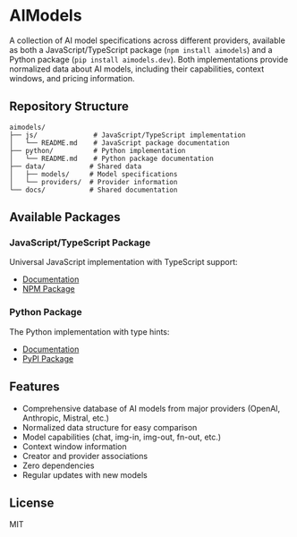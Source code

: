 # AIModels

A collection of AI model specifications across different providers, available as both a JavaScript/TypeScript package (`npm install aimodels`) and a Python package (`pip install aimodels.dev`). Both implementations provide normalized data about AI models, including their capabilities, context windows, and pricing information.

## Repository Structure

```
aimodels/
├── js/              # JavaScript/TypeScript implementation
│   └── README.md    # JavaScript package documentation
├── python/          # Python implementation
│   └── README.md    # Python package documentation
├── data/           # Shared data
│   ├── models/     # Model specifications
│   └── providers/  # Provider information
└── docs/           # Shared documentation
```

## Available Packages

### JavaScript/TypeScript Package
Universal JavaScript implementation with TypeScript support:
- [Documentation](js/README.md)
- [NPM Package](https://www.npmjs.com/package/aimodels)

### Python Package
The Python implementation with type hints:
- [Documentation](python/README.md)
- [PyPI Package](https://pypi.org/project/aimodels.dev/)

## Features

- Comprehensive database of AI models from major providers (OpenAI, Anthropic, Mistral, etc.)
- Normalized data structure for easy comparison
- Model capabilities (chat, img-in, img-out, fn-out, etc.)
- Context window information
- Creator and provider associations
- Zero dependencies
- Regular updates with new models

## License

MIT 